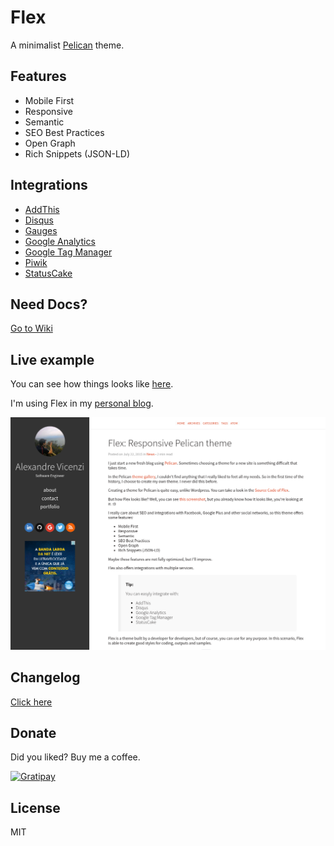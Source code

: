 # Flex

A minimalist [Pelican](http://blog.getpelican.com/) theme.

## Features

- Mobile First
- Responsive
- Semantic
- SEO Best Practices
- Open Graph
- Rich Snippets (JSON-LD)

## Integrations

- [AddThis](http://www.addthis.com/)
- [Disqus](https://disqus.com/)
- [Gauges](http://get.gaug.es/)
- [Google Analytics](https://www.google.com/analytics/web/)
- [Google Tag Manager](https://www.google.com/tagmanager/)
- [Piwik](http://piwik.org/)
- [StatusCake](https://www.statuscake.com/)

## Need Docs?

[Go to Wiki](https://github.com/alexandrevicenzi/Flex/wiki)

## Live example

You can see how things looks like [here](https://blog.alexandrevicenzi.com/flex-pelican-theme.html).

I'm using Flex in my [personal blog](http://blog.alexandrevicenzi.com/).

![Screenshot](https://github.com/alexandrevicenzi/Flex/blob/master/screenshot.png)

## Changelog

[Click here](./CHANGELOG.md)

## Donate

Did you liked? Buy me a coffee.

[![Gratipay](https://img.shields.io/gratipay/JSFiddle.svg?style=flat-square)](https://gratipay.com/~alexandrevicenzi/)

## License

MIT
